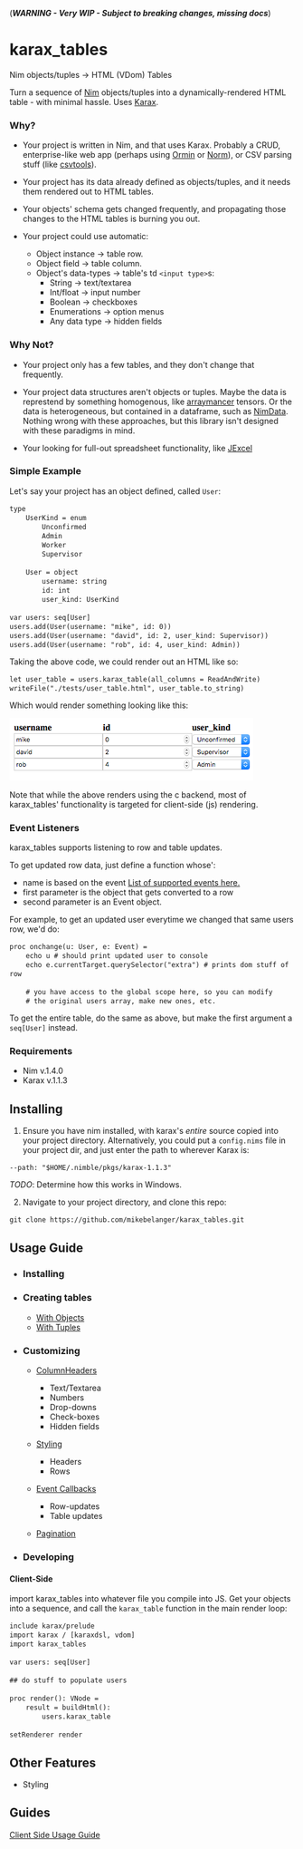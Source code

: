 (***WARNING - Very WIP - Subject to breaking changes, missing docs***)

# karax_tables
Nim objects/tuples -> HTML (VDom) Tables

Turn a sequence of [Nim](https://nim-lang.org/) objects/tuples into a dynamically-rendered HTML table - with minimal hassle.  Uses [Karax](https://github.com/pragmagic/karax).

### Why?

* Your project is written in Nim, and that uses Karax.  Probably a CRUD, enterprise-like web app (perhaps using [Ormin](https://github.com/Araq/ormin) or [Norm](https://github.com/moigagoo/norm)), or CSV parsing stuff (like [csvtools](https://github.com/unicredit/csvtools)).

* Your project has its data already defined as objects/tuples, and it needs them rendered out to HTML tables.

* Your objects' schema gets changed frequently, and propagating those changes to the HTML tables is burning you out.

* Your project could use automatic:
    + Object instance -> table row.
    + Object field -> table column.
    + Object's data-types -> table's td `<input type>`s:
        * String -> text/textarea
        * Int/float -> input number
        * Boolean -> checkboxes
        * Enumerations -> option menus
        * Any data type -> hidden fields

### Why Not?

* Your project only has a few tables, and they don't change that frequently.

* Your project data structures aren't objects or tuples. Maybe the data is represtend by something homogenous, like [arraymancer](https://github.com/mratsim/Arraymancer) tensors.  Or the data is heterogeneous, but contained in a dataframe, such as [NimData](https://github.com/bluenote10/NimData).  Nothing wrong with these approaches, but this library isn't designed with these paradigms in mind.

* Your looking for full-out spreadsheet functionality, like [JExcel](https://bossanova.uk/jexcel/v3/)

### Simple Example

Let's say your project has an object defined, called `User`:
```nimrod
type
    UserKind = enum
        Unconfirmed
        Admin
        Worker
        Supervisor

    User = object
        username: string
        id: int
        user_kind: UserKind

var users: seq[User]
users.add(User(username: "mike", id: 0))
users.add(User(username: "david", id: 2, user_kind: Supervisor))
users.add(User(username: "rob", id: 4, user_kind: Admin))
```
Taking the above code, we could render out an HTML like so:

```nimrod
let user_table = users.karax_table(all_columns = ReadAndWrite)
writeFile("./tests/user_table.html", user_table.to_string)
```

Which would render something looking like this:

![Simple HTML Table](tests/html_table.png)

Note that while the above renders using the c backend, most of karax_tables' functionality is targeted for client-side (js) rendering.


### Event Listeners

karax_tables supports listening to row and table updates.

To get updated row data, just define a function whose':
* name is based on the event [List of supported events here.](./documents/event_listeners.md)
* first parameter is the object that gets converted to a row
* second parameter is an Event object.  

For example, to get an updated user everytime we changed that same users row, we'd do:

```nimrod
proc onchange(u: User, e: Event) =
    echo u # should print updated user to console
    echo e.currentTarget.querySelector("extra") # prints dom stuff of row

    # you have access to the global scope here, so you can modify
    # the original users array, make new ones, etc. 
```

To get the entire table, do the same as above, but make the first argument a `seq[User]` instead.


### Requirements

* Nim v.1.4.0
* Karax v.1.1.3

## Installing
1.  Ensure you have nim installed, with karax's *entire* source copied into your project directory.  Alternatively, you could put a `config.nims` file in your project dir, and just enter the path to wherever Karax is:
```
--path: "$HOME/.nimble/pkgs/karax-1.1.3"
```
*TODO*: Determine how this works in Windows.

2.  Navigate to your project directory, and clone this repo:
```
git clone https://github.com/mikebelanger/karax_tables.git
```

## Usage Guide

* ### Installing
* ### Creating tables
    + [With Objects](./documents/creating/with_objects.md)
    + [With Tuples](./documents/creating/with_tuples.md)
* ### Customizing
    + [ColumnHeaders](./documents/columns.md)
        + Text/Textarea
        + Numbers
        + Drop-downs 
        + Check-boxes 
        + Hidden fields
    + [Styling](./documents/styling.md)
        + Headers
        + Rows

    + [Event Callbacks](./documents/event_handlers.md)
        + Row-updates
        + Table updates

    + [Pagination](./documents/pagination.md)

* ### Developing

#### Client-Side

import karax_tables into whatever file you compile into JS.  Get your objects into a sequence, and call the `karax_table` function in the main render loop:
```nimrod
include karax/prelude
import karax / [karaxdsl, vdom]
import karax_tables

var users: seq[User]

## do stuff to populate users

proc render(): VNode = 
    result = buildHtml():
        users.karax_table

setRenderer render
```

## Other Features

* Styling

## Guides
[Client Side Usage Guide](./documents/client.md)
